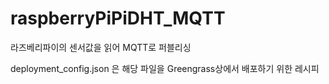 # raspberryPiPiDHT_MQTT

라즈베리파이의 센서값을 읽어 MQTT로 퍼블리싱

deployment_config.json 은 해당 파일을 Greengrass상에서 배포하기 위한 레시피